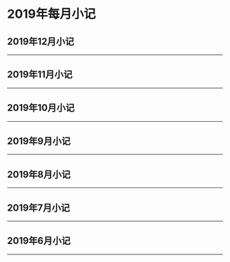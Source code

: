 # 2019年每月小记

## 2019年12月小记


--------
## 2019年11月小记


--------
## 2019年10月小记


--------
## 2019年9月小记


--------
## 2019年8月小记


--------
## 2019年7月小记


--------
## 2019年6月小记


--------

<Valine></Valine>